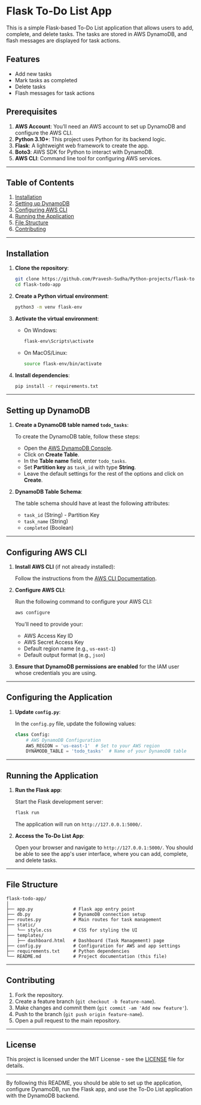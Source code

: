 # Flask To-Do List App

This is a simple Flask-based To-Do List application that allows users to add, complete, and delete tasks. The tasks are stored in AWS DynamoDB, and flash messages are displayed for task actions.

## Features

- Add new tasks
- Mark tasks as completed
- Delete tasks
- Flash messages for task actions

## Prerequisites

1. **AWS Account**: You’ll need an AWS account to set up DynamoDB and configure the AWS CLI.
2. **Python 3.10+**: This project uses Python for its backend logic.
3. **Flask**: A lightweight web framework to create the app.
4. **Boto3**: AWS SDK for Python to interact with DynamoDB.
5. **AWS CLI**: Command line tool for configuring AWS services.

---

## Table of Contents

1. [Installation](#installation)
2. [Setting up DynamoDB](#setting-up-dynamodb)
3. [Configuring AWS CLI](#configuring-aws-cli)
4. [Running the Application](#running-the-application)
5. [File Structure](#file-structure)
6. [Contributing](#contributing)

---

## Installation

1. **Clone the repository**:

   ```bash
   git clone https://github.com/Pravesh-Sudha/Python-projects/flask-todo-app.git
   cd flask-todo-app
   ```

2. **Create a Python virtual environment**:

   ```bash
   python3 -m venv flask-env
   ```

3. **Activate the virtual environment**:

   - On Windows:
     ```bash
     flask-env\Scripts\activate
     ```
   - On MacOS/Linux:
     ```bash
     source flask-env/bin/activate
     ```

4. **Install dependencies**:

   ```bash
   pip install -r requirements.txt
   ```

---

## Setting up DynamoDB

1. **Create a DynamoDB table named `todo_tasks`**:
   
   To create the DynamoDB table, follow these steps:
   
   - Open the [AWS DynamoDB Console](https://console.aws.amazon.com/dynamodb/).
   - Click on **Create Table**.
   - In the **Table name** field, enter `todo_tasks`.
   - Set **Partition key** as `task_id` with type **String**.
   - Leave the default settings for the rest of the options and click on **Create**.

2. **DynamoDB Table Schema**:
   
   The table schema should have at least the following attributes:
   
   - `task_id` (String) - Partition Key
   - `task_name` (String)
   - `completed` (Boolean)

---

## Configuring AWS CLI

1. **Install AWS CLI** (if not already installed):

   Follow the instructions from the [AWS CLI Documentation](https://aws.amazon.com/cli/).

2. **Configure AWS CLI**:

   Run the following command to configure your AWS CLI:

   ```bash
   aws configure
   ```

   You'll need to provide your:
   - AWS Access Key ID
   - AWS Secret Access Key
   - Default region name (e.g., `us-east-1`)
   - Default output format (e.g., `json`)

3. **Ensure that DynamoDB permissions are enabled** for the IAM user whose credentials you are using.

---

## Configuring the Application

1. **Update `config.py`**:

   In the `config.py` file, update the following values:

   ```python
   class Config:
       # AWS DynamoDB Configuration
       AWS_REGION = 'us-east-1'  # Set to your AWS region
       DYNAMODB_TABLE = 'todo_tasks'  # Name of your DynamoDB table
   ```

---

## Running the Application

1. **Run the Flask app**:

   Start the Flask development server:

   ```bash
   flask run
   ```

   The application will run on `http://127.0.0.1:5000/`.

2. **Access the To-Do List App**:

   Open your browser and navigate to `http://127.0.0.1:5000/`. You should be able to see the app's user interface, where you can add, complete, and delete tasks.

---

## File Structure

```
flask-todo-app/
│
├── app.py               # Flask app entry point
├── db.py                # DynamoDB connection setup
├── routes.py            # Main routes for task management
├── static/
│   └── style.css        # CSS for styling the UI
├── templates/
│   ├── dashboard.html   # Dashboard (Task Management) page
├── config.py            # Configuration for AWS and app settings
├── requirements.txt     # Python dependencies
└── README.md            # Project documentation (this file)
```

---

## Contributing

1. Fork the repository.
2. Create a feature branch (`git checkout -b feature-name`).
3. Make changes and commit them (`git commit -am 'Add new feature'`).
4. Push to the branch (`git push origin feature-name`).
5. Open a pull request to the main repository.

---

## License

This project is licensed under the MIT License - see the [LICENSE](LICENSE) file for details.

---

By following this README, you should be able to set up the application, configure DynamoDB, run the Flask app, and use the To-Do List application with the DynamoDB backend.
